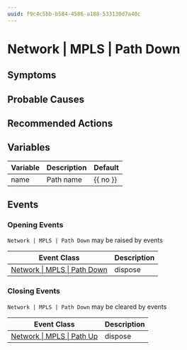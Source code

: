 ```yaml
---
uuid: f9c4c5bb-b584-4586-a188-533130d7a40c
---
```

# Network | MPLS | Path Down

## Symptoms

## Probable Causes

## Recommended Actions

## Variables

| Variable | Description | Default  |
| -------- | ----------- | -------- |
| name     | Path name   | {{ no }} |

## Events

### Opening Events
`Network | MPLS | Path Down` may be raised by events

| Event Class                                                                          | Description |
| ------------------------------------------------------------------------------------ | ----------- |
| [Network \| MPLS \| Path Down](../event-classes-reference/network/mpls/path-down.md) | dispose     |

### Closing Events
`Network | MPLS | Path Down` may be cleared by events

| Event Class                                                                      | Description |
| -------------------------------------------------------------------------------- | ----------- |
| [Network \| MPLS \| Path Up](../event-classes-reference/network/mpls/path-up.md) | dispose     |
